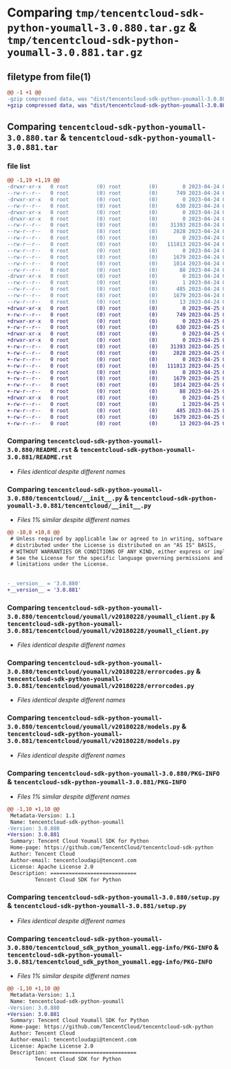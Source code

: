 # Comparing `tmp/tencentcloud-sdk-python-youmall-3.0.880.tar.gz` & `tmp/tencentcloud-sdk-python-youmall-3.0.881.tar.gz`

## filetype from file(1)

```diff
@@ -1 +1 @@
-gzip compressed data, was "dist/tencentcloud-sdk-python-youmall-3.0.880.tar", last modified: Mon Apr 24 03:50:02 2023, max compression
+gzip compressed data, was "dist/tencentcloud-sdk-python-youmall-3.0.881.tar", last modified: Tue Apr 25 01:01:52 2023, max compression
```

## Comparing `tencentcloud-sdk-python-youmall-3.0.880.tar` & `tencentcloud-sdk-python-youmall-3.0.881.tar`

### file list

```diff
@@ -1,19 +1,19 @@
-drwxr-xr-x   0 root         (0) root         (0)        0 2023-04-24 03:50:02.000000 tencentcloud-sdk-python-youmall-3.0.880/
--rw-r--r--   0 root         (0) root         (0)      749 2023-04-24 03:50:02.000000 tencentcloud-sdk-python-youmall-3.0.880/README.rst
-drwxr-xr-x   0 root         (0) root         (0)        0 2023-04-24 03:50:02.000000 tencentcloud-sdk-python-youmall-3.0.880/tencentcloud/
--rw-r--r--   0 root         (0) root         (0)      630 2023-04-24 03:50:02.000000 tencentcloud-sdk-python-youmall-3.0.880/tencentcloud/__init__.py
-drwxr-xr-x   0 root         (0) root         (0)        0 2023-04-24 03:50:02.000000 tencentcloud-sdk-python-youmall-3.0.880/tencentcloud/youmall/
-drwxr-xr-x   0 root         (0) root         (0)        0 2023-04-24 03:50:02.000000 tencentcloud-sdk-python-youmall-3.0.880/tencentcloud/youmall/v20180228/
--rw-r--r--   0 root         (0) root         (0)    31393 2023-04-24 03:50:02.000000 tencentcloud-sdk-python-youmall-3.0.880/tencentcloud/youmall/v20180228/youmall_client.py
--rw-r--r--   0 root         (0) root         (0)     2828 2023-04-24 03:50:02.000000 tencentcloud-sdk-python-youmall-3.0.880/tencentcloud/youmall/v20180228/errorcodes.py
--rw-r--r--   0 root         (0) root         (0)        0 2023-04-24 03:50:02.000000 tencentcloud-sdk-python-youmall-3.0.880/tencentcloud/youmall/v20180228/__init__.py
--rw-r--r--   0 root         (0) root         (0)   111813 2023-04-24 03:50:02.000000 tencentcloud-sdk-python-youmall-3.0.880/tencentcloud/youmall/v20180228/models.py
--rw-r--r--   0 root         (0) root         (0)        0 2023-04-24 03:50:02.000000 tencentcloud-sdk-python-youmall-3.0.880/tencentcloud/youmall/__init__.py
--rw-r--r--   0 root         (0) root         (0)     1679 2023-04-24 03:50:02.000000 tencentcloud-sdk-python-youmall-3.0.880/PKG-INFO
--rw-r--r--   0 root         (0) root         (0)     1014 2023-04-24 03:50:02.000000 tencentcloud-sdk-python-youmall-3.0.880/setup.py
--rw-r--r--   0 root         (0) root         (0)       88 2023-04-24 03:50:02.000000 tencentcloud-sdk-python-youmall-3.0.880/setup.cfg
-drwxr-xr-x   0 root         (0) root         (0)        0 2023-04-24 03:50:02.000000 tencentcloud-sdk-python-youmall-3.0.880/tencentcloud_sdk_python_youmall.egg-info/
--rw-r--r--   0 root         (0) root         (0)        1 2023-04-24 03:50:02.000000 tencentcloud-sdk-python-youmall-3.0.880/tencentcloud_sdk_python_youmall.egg-info/dependency_links.txt
--rw-r--r--   0 root         (0) root         (0)      485 2023-04-24 03:50:02.000000 tencentcloud-sdk-python-youmall-3.0.880/tencentcloud_sdk_python_youmall.egg-info/SOURCES.txt
--rw-r--r--   0 root         (0) root         (0)     1679 2023-04-24 03:50:02.000000 tencentcloud-sdk-python-youmall-3.0.880/tencentcloud_sdk_python_youmall.egg-info/PKG-INFO
--rw-r--r--   0 root         (0) root         (0)       13 2023-04-24 03:50:02.000000 tencentcloud-sdk-python-youmall-3.0.880/tencentcloud_sdk_python_youmall.egg-info/top_level.txt
+drwxr-xr-x   0 root         (0) root         (0)        0 2023-04-25 01:01:52.000000 tencentcloud-sdk-python-youmall-3.0.881/
+-rw-r--r--   0 root         (0) root         (0)      749 2023-04-25 01:01:52.000000 tencentcloud-sdk-python-youmall-3.0.881/README.rst
+drwxr-xr-x   0 root         (0) root         (0)        0 2023-04-25 01:01:52.000000 tencentcloud-sdk-python-youmall-3.0.881/tencentcloud/
+-rw-r--r--   0 root         (0) root         (0)      630 2023-04-25 01:01:52.000000 tencentcloud-sdk-python-youmall-3.0.881/tencentcloud/__init__.py
+drwxr-xr-x   0 root         (0) root         (0)        0 2023-04-25 01:01:52.000000 tencentcloud-sdk-python-youmall-3.0.881/tencentcloud/youmall/
+drwxr-xr-x   0 root         (0) root         (0)        0 2023-04-25 01:01:52.000000 tencentcloud-sdk-python-youmall-3.0.881/tencentcloud/youmall/v20180228/
+-rw-r--r--   0 root         (0) root         (0)    31393 2023-04-25 01:01:52.000000 tencentcloud-sdk-python-youmall-3.0.881/tencentcloud/youmall/v20180228/youmall_client.py
+-rw-r--r--   0 root         (0) root         (0)     2828 2023-04-25 01:01:52.000000 tencentcloud-sdk-python-youmall-3.0.881/tencentcloud/youmall/v20180228/errorcodes.py
+-rw-r--r--   0 root         (0) root         (0)        0 2023-04-25 01:01:52.000000 tencentcloud-sdk-python-youmall-3.0.881/tencentcloud/youmall/v20180228/__init__.py
+-rw-r--r--   0 root         (0) root         (0)   111813 2023-04-25 01:01:52.000000 tencentcloud-sdk-python-youmall-3.0.881/tencentcloud/youmall/v20180228/models.py
+-rw-r--r--   0 root         (0) root         (0)        0 2023-04-25 01:01:52.000000 tencentcloud-sdk-python-youmall-3.0.881/tencentcloud/youmall/__init__.py
+-rw-r--r--   0 root         (0) root         (0)     1679 2023-04-25 01:01:52.000000 tencentcloud-sdk-python-youmall-3.0.881/PKG-INFO
+-rw-r--r--   0 root         (0) root         (0)     1014 2023-04-25 01:01:52.000000 tencentcloud-sdk-python-youmall-3.0.881/setup.py
+-rw-r--r--   0 root         (0) root         (0)       88 2023-04-25 01:01:52.000000 tencentcloud-sdk-python-youmall-3.0.881/setup.cfg
+drwxr-xr-x   0 root         (0) root         (0)        0 2023-04-25 01:01:52.000000 tencentcloud-sdk-python-youmall-3.0.881/tencentcloud_sdk_python_youmall.egg-info/
+-rw-r--r--   0 root         (0) root         (0)        1 2023-04-25 01:01:52.000000 tencentcloud-sdk-python-youmall-3.0.881/tencentcloud_sdk_python_youmall.egg-info/dependency_links.txt
+-rw-r--r--   0 root         (0) root         (0)      485 2023-04-25 01:01:52.000000 tencentcloud-sdk-python-youmall-3.0.881/tencentcloud_sdk_python_youmall.egg-info/SOURCES.txt
+-rw-r--r--   0 root         (0) root         (0)     1679 2023-04-25 01:01:52.000000 tencentcloud-sdk-python-youmall-3.0.881/tencentcloud_sdk_python_youmall.egg-info/PKG-INFO
+-rw-r--r--   0 root         (0) root         (0)       13 2023-04-25 01:01:52.000000 tencentcloud-sdk-python-youmall-3.0.881/tencentcloud_sdk_python_youmall.egg-info/top_level.txt
```

### Comparing `tencentcloud-sdk-python-youmall-3.0.880/README.rst` & `tencentcloud-sdk-python-youmall-3.0.881/README.rst`

 * *Files identical despite different names*

### Comparing `tencentcloud-sdk-python-youmall-3.0.880/tencentcloud/__init__.py` & `tencentcloud-sdk-python-youmall-3.0.881/tencentcloud/__init__.py`

 * *Files 1% similar despite different names*

```diff
@@ -10,8 +10,8 @@
 # Unless required by applicable law or agreed to in writing, software
 # distributed under the License is distributed on an "AS IS" BASIS,
 # WITHOUT WARRANTIES OR CONDITIONS OF ANY KIND, either express or implied.
 # See the License for the specific language governing permissions and
 # limitations under the License.
 
 
-__version__ = '3.0.880'
+__version__ = '3.0.881'
```

### Comparing `tencentcloud-sdk-python-youmall-3.0.880/tencentcloud/youmall/v20180228/youmall_client.py` & `tencentcloud-sdk-python-youmall-3.0.881/tencentcloud/youmall/v20180228/youmall_client.py`

 * *Files identical despite different names*

### Comparing `tencentcloud-sdk-python-youmall-3.0.880/tencentcloud/youmall/v20180228/errorcodes.py` & `tencentcloud-sdk-python-youmall-3.0.881/tencentcloud/youmall/v20180228/errorcodes.py`

 * *Files identical despite different names*

### Comparing `tencentcloud-sdk-python-youmall-3.0.880/tencentcloud/youmall/v20180228/models.py` & `tencentcloud-sdk-python-youmall-3.0.881/tencentcloud/youmall/v20180228/models.py`

 * *Files identical despite different names*

### Comparing `tencentcloud-sdk-python-youmall-3.0.880/PKG-INFO` & `tencentcloud-sdk-python-youmall-3.0.881/PKG-INFO`

 * *Files 1% similar despite different names*

```diff
@@ -1,10 +1,10 @@
 Metadata-Version: 1.1
 Name: tencentcloud-sdk-python-youmall
-Version: 3.0.880
+Version: 3.0.881
 Summary: Tencent Cloud Youmall SDK for Python
 Home-page: https://github.com/TencentCloud/tencentcloud-sdk-python
 Author: Tencent Cloud
 Author-email: tencentcloudapi@tencent.com
 License: Apache License 2.0
 Description: ============================
         Tencent Cloud SDK for Python
```

### Comparing `tencentcloud-sdk-python-youmall-3.0.880/setup.py` & `tencentcloud-sdk-python-youmall-3.0.881/setup.py`

 * *Files identical despite different names*

### Comparing `tencentcloud-sdk-python-youmall-3.0.880/tencentcloud_sdk_python_youmall.egg-info/PKG-INFO` & `tencentcloud-sdk-python-youmall-3.0.881/tencentcloud_sdk_python_youmall.egg-info/PKG-INFO`

 * *Files 1% similar despite different names*

```diff
@@ -1,10 +1,10 @@
 Metadata-Version: 1.1
 Name: tencentcloud-sdk-python-youmall
-Version: 3.0.880
+Version: 3.0.881
 Summary: Tencent Cloud Youmall SDK for Python
 Home-page: https://github.com/TencentCloud/tencentcloud-sdk-python
 Author: Tencent Cloud
 Author-email: tencentcloudapi@tencent.com
 License: Apache License 2.0
 Description: ============================
         Tencent Cloud SDK for Python
```

